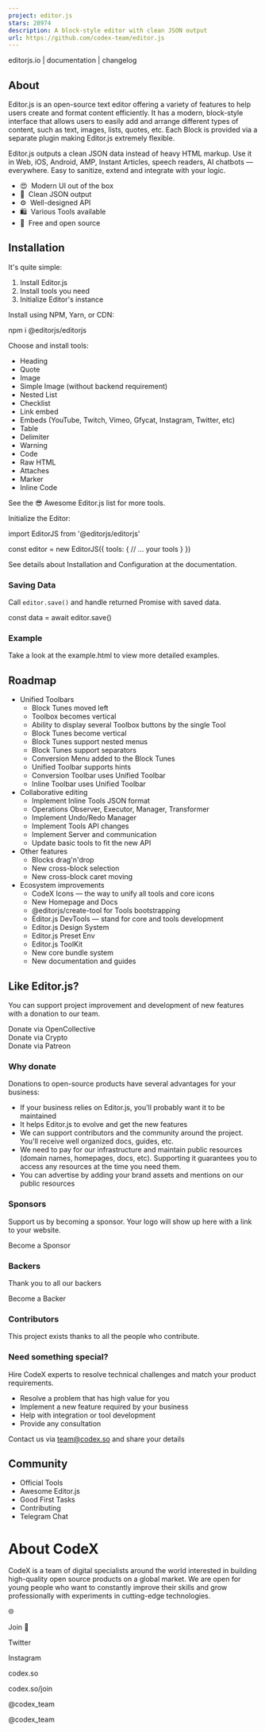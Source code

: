 ```yaml
---
project: editor.js
stars: 28974
description: A block-style editor with clean JSON output
url: https://github.com/codex-team/editor.js
---
```


editorjs.io | documentation | changelog

About
-----

Editor.js is an open-source text editor offering a variety of features to help users create and format content efficiently. It has a modern, block-style interface that allows users to easily add and arrange different types of content, such as text, images, lists, quotes, etc. Each Block is provided via a separate plugin making Editor.js extremely flexible.

Editor.js outputs a clean JSON data instead of heavy HTML markup. Use it in Web, iOS, Android, AMP, Instant Articles, speech readers, AI chatbots — everywhere. Easy to sanitize, extend and integrate with your logic.

-   😍  Modern UI out of the box
-   💎  Clean JSON output
-   ⚙️  Well-designed API
-   🛍  Various Tools available
-   💌  Free and open source

Installation
------------

It's quite simple:

1.  Install Editor.js
2.  Install tools you need
3.  Initialize Editor's instance

Install using NPM, Yarn, or CDN:

npm i @editorjs/editorjs

Choose and install tools:

-   Heading
-   Quote
-   Image
-   Simple Image (without backend requirement)
-   Nested List
-   Checklist
-   Link embed
-   Embeds (YouTube, Twitch, Vimeo, Gfycat, Instagram, Twitter, etc)
-   Table
-   Delimiter
-   Warning
-   Code
-   Raw HTML
-   Attaches
-   Marker
-   Inline Code

See the 😎 Awesome Editor.js list for more tools.

Initialize the Editor:

<div id\="editorjs"\></div\>

import EditorJS from '@editorjs/editorjs'

const editor \= new EditorJS({
  tools: {
   // ... your tools
  }
})

See details about Installation and Configuration at the documentation.

### Saving Data

Call `editor.save()` and handle returned Promise with saved data.

const data \= await editor.save()

### Example

Take a look at the example.html to view more detailed examples.

Roadmap
-------

-   Unified Toolbars
    -   Block Tunes moved left
    -   Toolbox becomes vertical
    -   Ability to display several Toolbox buttons by the single Tool
    -   Block Tunes become vertical
    -   Block Tunes support nested menus
    -   Block Tunes support separators
    -   Conversion Menu added to the Block Tunes
    -   Unified Toolbar supports hints
    -   Conversion Toolbar uses Unified Toolbar
    -   Inline Toolbar uses Unified Toolbar
-   Collaborative editing
    -   Implement Inline Tools JSON format
    -   Operations Observer, Executor, Manager, Transformer
    -   Implement Undo/Redo Manager
    -   Implement Tools API changes
    -   Implement Server and communication
    -   Update basic tools to fit the new API
-   Other features
    -   Blocks drag'n'drop
    -   New cross-block selection
    -   New cross-block caret moving
-   Ecosystem improvements
    -   CodeX Icons — the way to unify all tools and core icons
    -   New Homepage and Docs
    -   @editorjs/create-tool for Tools bootstrapping
    -   Editor.js DevTools — stand for core and tools development
    -   Editor.js Design System
    -   Editor.js Preset Env
    -   Editor.js ToolKit
    -   New core bundle system
    -   New documentation and guides

  

Like Editor.js?
---------------

You can support project improvement and development of new features with a donation to our team.

Donate via OpenCollective  
Donate via Crypto  
Donate via Patreon

### Why donate

Donations to open-source products have several advantages for your business:

-   If your business relies on Editor.js, you'll probably want it to be maintained
-   It helps Editor.js to evolve and get the new features
-   We can support contributors and the community around the project. You'll receive well organized docs, guides, etc.
-   We need to pay for our infrastructure and maintain public resources (domain names, homepages, docs, etc). Supporting it guarantees you to access any resources at the time you need them.
-   You can advertise by adding your brand assets and mentions on our public resources

### Sponsors

Support us by becoming a sponsor. Your logo will show up here with a link to your website.

Become a Sponsor

### Backers

Thank you to all our backers

Become a Backer

### Contributors

This project exists thanks to all the people who contribute.

### Need something special?

Hire CodeX experts to resolve technical challenges and match your product requirements.

-   Resolve a problem that has high value for you
-   Implement a new feature required by your business
-   Help with integration or tool development
-   Provide any consultation

Contact us via team@codex.so and share your details

Community
---------

-   Official Tools
-   Awesome Editor.js
-   Good First Tasks
-   Contributing
-   Telegram Chat

About CodeX
===========

CodeX is a team of digital specialists around the world interested in building high-quality open source products on a global market. We are open for young people who want to constantly improve their skills and grow professionally with experiments in cutting-edge technologies.

🌐

Join 👋

Twitter

Instagram

codex.so

codex.so/join

@codex\_team

@codex\_team
